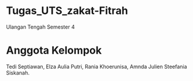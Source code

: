# Tugas_UTS_zakat-Fitrah

Ulangan Tengah Semester 4

# Anggota Kelompok

Tedi Septiawan,
Elza Aulia Putri,
Rania Khoerunisa,
Amnda Julien Steefania
Siskanah.
